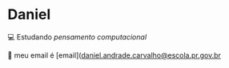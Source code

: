 # Daniel
💻 Estudando *pensamento computacional*

💪 meu email é [email](daniel.andrade.carvalho@escola.pr.gov.br

